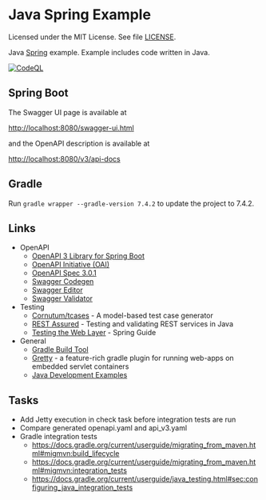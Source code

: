 # Java Spring Example

Licensed under the MIT License. See file [LICENSE](./LICENSE).

Java [Spring](https://spring.io/) example. Example includes code written in Java.

[![CodeQL](https://github.com/mneiferbag/java-spring-boot/actions/workflows/codeql-analysis.yml/badge.svg?branch=main)](https://github.com/mneiferbag/java-spring-boot/actions/workflows/codeql-analysis.yml)

## Spring Boot

The Swagger UI page is available at

[http://localhost:8080/swagger-ui.html](http://localhost:8080/swagger-ui.html)

and the OpenAPI description is available at

[http://localhost:8080/v3/api-docs](http://localhost:8080/v3/api-docs)

## Gradle

Run `gradle wrapper --gradle-version 7.4.2` to update the project to 7.4.2.

## Links

* OpenAPI
  * [OpenAPI 3 Library for Spring Boot](https://springdoc.org/)
  * [OpenAPI Initiative (OAI)](https://www.openapis.org/)
  * [OpenAPI Spec 3.0.1](https://spec.openapis.org/oas/v3.0.1)
  * [Swagger Codegen](https://github.com/swagger-api/swagger-codegen)
  * [Swagger Editor](http://editor.swagger.io/)
  * [Swagger Validator](https://validator.swagger.io/)
* Testing
  * [Cornutum/tcases](https://github.com/Cornutum/tcases) - A model-based test case generator
  * [REST Assured](http://rest-assured.io/) - Testing and validating REST services in Java
  * [Testing the Web Layer](https://spring.io/guides/gs/testing-web/) - Spring Guide
* General
  * [Gradle Build Tool](https://gradle.org/)
  * [Gretty](https://gretty-gradle-plugin.github.io/gretty-doc/about.html) - a feature-rich gradle plugin for running web-apps on embedded servlet containers
  * [Java Development Examples](https://github.com/mneiferbag/java-examples)

## Tasks

- Add Jetty execution in check task before integration tests are run
- Compare generated openapi.yaml and api_v3.yaml
- Gradle integration tests
  - https://docs.gradle.org/current/userguide/migrating_from_maven.html#migmvn:build_lifecycle
  - https://docs.gradle.org/current/userguide/migrating_from_maven.html#migmvn:integration_tests
  - https://docs.gradle.org/current/userguide/java_testing.html#sec:configuring_java_integration_tests 
